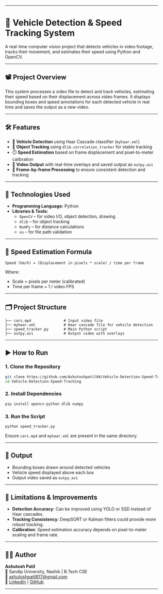
---

# 🚗 Vehicle Detection & Speed Tracking System

A real-time computer vision project that detects vehicles in video footage, tracks their movement, and estimates their speed using Python and OpenCV.

---

## 📽️ Project Overview

This system processes a video file to detect and track vehicles, estimating their speed based on their displacement across video frames. It displays bounding boxes and speed annotations for each detected vehicle in real time and saves the output as a new video.

---

## 🛠️ Features

- 🚙 **Vehicle Detection** using Haar Cascade classifier (`myhaar.xml`)
- 🎯 **Object Tracking** using `dlib.correlation_tracker` for stable tracking
- ⏱️ **Speed Estimation** based on frame displacement and pixel-to-meter calibration
- 💾 **Video Output** with real-time overlays and saved output as `outpy.avi`
- 🔁 **Frame-by-frame Processing** to ensure consistent detection and tracking

---

## 🧰 Technologies Used

- **Programming Language:** Python
- **Libraries & Tools:**
  - `OpenCV` – for video I/O, object detection, drawing
  - `dlib` – for object tracking
  - `NumPy` – for distance calculations
  - `os` – for file path validation

---

## 🧮 Speed Estimation Formula

```text
Speed (km/h) = (Displacement in pixels * scale) / time per frame
```

Where:
- Scale = pixels per meter (calibrated)
- Time per frame = 1 / video FPS

---

## 🗂️ Project Structure

```
├── cars.mp4               # Input video file
├── myhaar.xml             # Haar cascade file for vehicle detection
├── speed_tracker.py       # Main Python script
├── outpy.avi              # Output video with overlays
```

---

## ▶️ How to Run

### 1. Clone the Repository
```bash
git clone https://github.com/Ashutoshpatil04/Vehicle-Detection-Speed-Tracking.git
cd Vehicle-Detection-Speed-Tracking
```

### 2. Install Dependencies
```bash
pip install opencv-python dlib numpy
```

### 3. Run the Script
```bash
python speed_tracker.py
```

Ensure `cars.mp4` and `myhaar.xml` are present in the same directory.

---

## 📌 Output

- Bounding boxes drawn around detected vehicles
- Vehicle speed displayed above each box
- Output video saved as `outpy.avi`

---

## 🚧 Limitations & Improvements

- **Detection Accuracy**: Can be improved using YOLO or SSD instead of Haar cascades.
- **Tracking Consistency**: DeepSORT or Kalman filters could provide more robust tracking.
- **Calibration**: Speed estimation accuracy depends on pixel-to-meter scaling and frame rate.

---

## 👨‍💻 Author

**Ashutosh Patil**  
📍 Sandip University, Nashik | B.Tech CSE  
📧 [ashutoshpatil817@gmail.com](mailto:ashutoshpatil817@gmail.com)  
🔗 [LinkedIn](https://www.linkedin.com/in/ashutosh-patil-7a90811b5/) | [GitHub](https://github.com/Ashutoshpatil04)

---
